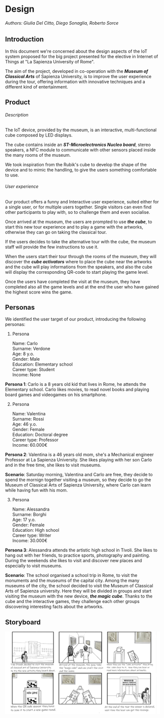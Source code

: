 # Design 

###### Authors: Giulia Del Citto, Diego Sonaglia, Roberto Sorce

## Introduction

In this document we're concerned about the design aspects of the IoT system proposed for the big project presented for the elective in Internet of Things at "La Sapienza University of Rome".

The aim of the project, developed in co-operation with the ***Museum of Classical Arts*** of Sapienza University, is to improve the user experience during the tour, offering information with innovative techniques and a different kind of entertainment.

## Product

###### Description

The IoT device, provided by the museum, is an interactive, multi-functional cube composed by LED displays.

The cube contains inside an ***ST-Microelectronics Nucleo board***, stereo speakers, a NFC module to communicate with other sensors placed inside the many rooms of the museum. 

We took inspiration from the Rubik's cube to develop the shape of the device and to mimic the handling, to give the users something comfortable to use.

###### User experience

Our product offers a funny and Interactive user experience, suited either for a single user, or for multiple users together. Single visitors can even find other participants to play with, so to challenge them and even socialise.

Once arrived at the museum, the users are prompted to use ***the cube***, to start this new tour experience and to play a game with the artworks, otherwise they can go on taking the classical tour. 

If the users decides to take the alternative tour with the cube, the museum staff will provide the few instructions to use it. 

When the users start their tour through the rooms of the museum, they will discover the ___cube activators___ where to place the cube near the artworks and the cube will play informations from the speakers, and also the cube will display the corresponding QR-code to start playing the game level.

Once the users have completed the visit at the museum, they have completed also all the game levels and at the end the user who have gained the highest score wins the game. 

## Personas

We identified the user target of our product, introducing the following personas:

1. Persona

   Name: Carlo  
   Surname: Verdone  
   Age: 8 y.o.   
   Gender: Male  
   Education: Elementary school   
   Career type: Student    
   Income: None  

__Persona 1__: Carlo is a 8 years old kid that lives in Rome, he attends the Elementary school. Carlo likes movies, to read novel books and playing board games and videogames on his smartphone.

2. Persona

   Name: Valentina   
   Surname: Rossi  
   Age: 46 y.o.   
   Gender: Female  
   Education: Doctoral degree  
   Career type: Professor  
   Income: 60.000€  

__Persona 2__: Valentina is a 46 years old mom, she's a Mechanical engineer Professor at La Sapienza University. She likes playing with her son Carlo and in the free time, she likes to visit museums.

__Scenario__: Saturday morning, Valentina and Carlo are free, they decide to spend the mornign together visiting a museum, so they decide to go the Museum of Classical Arts of Sapienza University, where Carlo can learn while having fun with his mom. 

3. Persona

   Name: Alessandra  
   Surname: Borghi  
   Age: 17 y.o.   
   Gender: Female  
   Education: High school  
   Career type: Writer  
   Income: 30.000€  

__Persona 3__: Alessandra attends the artistic high school in Tivoli. She likes to hang out with her friends, to practice sports, photography and painting. During the weekends she likes to visit and discover new places and especially to visit museums.

__Scenario__: The school organised a school trip in Rome, to visit the monuments and the museums of the capital city. Among the many museums of the city, the school decided to visit the Museum of Classical Arts of Sapienza university. Here they will be divided in groups and start visiting the museum with the new device, ___the magic cube___. Thanks to the cube and the interactive games, they challenge each other groups discovering interesting facts about the artworks.

## Storyboard

![Storyboard](./story7.jpg)

